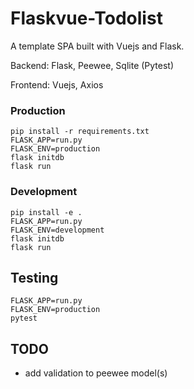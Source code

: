 # Flaskvue-Todolist

A template SPA built with Vuejs and Flask.

Backend: Flask, Peewee, Sqlite (Pytest)

Frontend: Vuejs, Axios


### Production

```
pip install -r requirements.txt
FLASK_APP=run.py
FLASK_ENV=production
flask initdb
flask run
```

### Development

```
pip install -e .
FLASK_APP=run.py
FLASK_ENV=development
flask initdb
flask run
```

## Testing

```
FLASK_APP=run.py
FLASK_ENV=production
pytest
```

## TODO

- add validation to peewee model(s)
